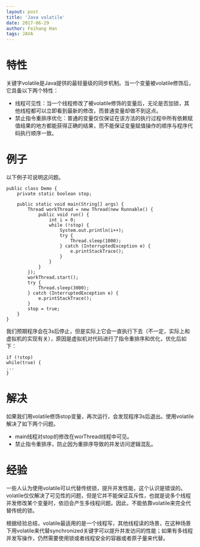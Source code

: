```yaml
---
layout: post
title: 'Java volatile'
date: 2017-06-29
author: Feihang Han
tags: JAVA
---
```


# 特性

关键字volatile是Java提供的最轻量级的同步机制。当一个变量被volatile修饰后，它具备以下两个特性：

* 线程可见性：当一个线程修改了被volatile修饰的变量后，无论是否加锁，其他线程都可以立即看到最新的修改，而普通变量却做不到这点。
* 禁止指令重排序优化：普通的变量仅仅保证在该方法的执行过程中所有依赖赋值结果的地方都能获得正确的结果，而不能保证变量赋值操作的顺序与程序代码执行顺序一致。

# 例子

以下例子可说明这问题。

```
public class Demo {
    private static boolean stop;

    public static void main(String[] args) {
        Thread workThread = new Thread(new Runnable() {
            public void run() {
                int i = 0;
                while (!stop) {
                    System.out.println(i++);
                    try {
                        Thread.sleep(1000);
                    } catch (InterruptedException e) {
                        e.printStackTrace();
                    }
                }
            }
        });
        workThread.start();
        try {
            Thread.sleep(3000);
        } catch (InterruptedException e) {
            e.printStackTrace();
        }
        stop = true;
    }
}
```

我们预期程序会在3s后停止，但是实际上它会一直执行下去（不一定，实际上和虚拟机的实现有关），原因是虚拟机对代码进行了指令重排序和优化，优化后如下：

```
if (!stop)
while(true) {
...
}
```

# 解决

如果我们用volatile修饰stop变量，再次运行，会发现程序3s后退出。使用volatile解决了如下两个问题。

* main线程对stop的修改在worThread线程中可见。
* 禁止指令重排序，防止因为重排序导致的并发访问逻辑混乱。

# 经验

一些人认为使用volatile可以代替传统锁，提升并发性能，这个认识是错误的。volatile仅仅解决了可见性的问题，但是它并不能保证互斥性，也就是说多个线程并发修改某个变量时，依旧会产生多线程问题。因此，不能依靠volatile来完全代替传统的锁。

根据经验总结，volatile最适用的是一个线程写，其他线程读的场景，在这种场景下用volatile来代替synchronized关键字可以提升并发访问的性能；如果有多线程并发写操作，仍然需要使用锁或者线程安全的容器或者原子量来代替。





